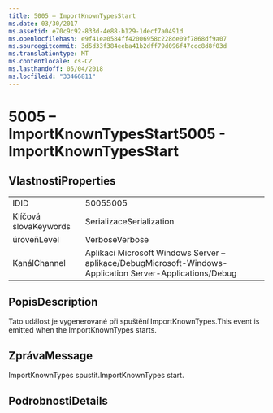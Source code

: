 ```yaml
---
title: 5005 – ImportKnownTypesStart
ms.date: 03/30/2017
ms.assetid: e70c9c92-833d-4e88-b129-1decf7a0491d
ms.openlocfilehash: e9f41ea0584ff42006958c228de09f7868df9a07
ms.sourcegitcommit: 3d5d33f384eeba41b2dff79d096f47ccc8d8f03d
ms.translationtype: MT
ms.contentlocale: cs-CZ
ms.lasthandoff: 05/04/2018
ms.locfileid: "33466811"
---
```

# <a name="5005---importknowntypesstart"></a><span data-ttu-id="53b59-102">5005 – ImportKnownTypesStart</span><span class="sxs-lookup"><span data-stu-id="53b59-102">5005 - ImportKnownTypesStart</span></span>
## <a name="properties"></a><span data-ttu-id="53b59-103">Vlastnosti</span><span class="sxs-lookup"><span data-stu-id="53b59-103">Properties</span></span>  
  
|||  
|-|-|  
|<span data-ttu-id="53b59-104">ID</span><span class="sxs-lookup"><span data-stu-id="53b59-104">ID</span></span>|<span data-ttu-id="53b59-105">5005</span><span class="sxs-lookup"><span data-stu-id="53b59-105">5005</span></span>|  
|<span data-ttu-id="53b59-106">Klíčová slova</span><span class="sxs-lookup"><span data-stu-id="53b59-106">Keywords</span></span>|<span data-ttu-id="53b59-107">Serializace</span><span class="sxs-lookup"><span data-stu-id="53b59-107">Serialization</span></span>|  
|<span data-ttu-id="53b59-108">úroveň</span><span class="sxs-lookup"><span data-stu-id="53b59-108">Level</span></span>|<span data-ttu-id="53b59-109">Verbose</span><span class="sxs-lookup"><span data-stu-id="53b59-109">Verbose</span></span>|  
|<span data-ttu-id="53b59-110">Kanál</span><span class="sxs-lookup"><span data-stu-id="53b59-110">Channel</span></span>|<span data-ttu-id="53b59-111">Aplikaci Microsoft Windows Server – aplikace/Debug</span><span class="sxs-lookup"><span data-stu-id="53b59-111">Microsoft-Windows-Application Server-Applications/Debug</span></span>|  
  
## <a name="description"></a><span data-ttu-id="53b59-112">Popis</span><span class="sxs-lookup"><span data-stu-id="53b59-112">Description</span></span>  
 <span data-ttu-id="53b59-113">Tato událost je vygenerované při spuštění ImportKnownTypes.</span><span class="sxs-lookup"><span data-stu-id="53b59-113">This event is emitted when the ImportKnownTypes starts.</span></span>  
  
## <a name="message"></a><span data-ttu-id="53b59-114">Zpráva</span><span class="sxs-lookup"><span data-stu-id="53b59-114">Message</span></span>  
 <span data-ttu-id="53b59-115">ImportKnownTypes spustit.</span><span class="sxs-lookup"><span data-stu-id="53b59-115">ImportKnownTypes start.</span></span>  
  
## <a name="details"></a><span data-ttu-id="53b59-116">Podrobnosti</span><span class="sxs-lookup"><span data-stu-id="53b59-116">Details</span></span>
